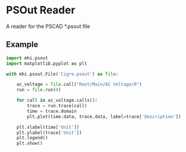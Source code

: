 # PSOut Reader

A reader for the PSCAD *.psout file

## Example

```python
import mhi.psout
import matplotlib.pyplot as plt

with mhi.psout.File('Cigre.psout') as file:

    ac_voltage = file.call("Root/Main/AC Voltage/0")
    run = file.run(0)

    for call in ac_voltage.calls():
        trace = run.trace(call)
        time = trace.domain
        plt.plot(time.data, trace.data, label=trace['Description'])

    plt.xlabel(time['Unit'])
    plt.ylabel(trace['Unit'])
    plt.legend()
    plt.show()
```

